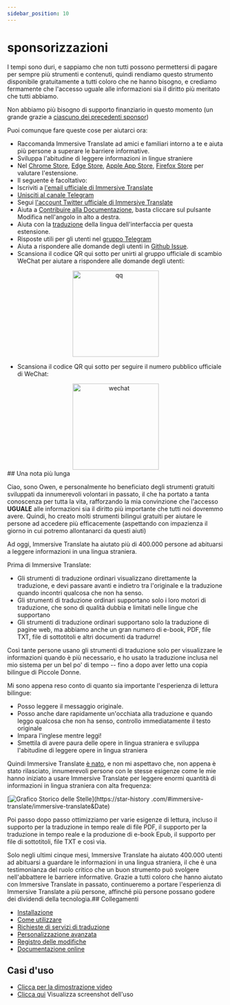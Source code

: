 ```yaml
---
sidebar_position: 10
---
```


# sponsorizzazioni

I tempi sono duri, e sappiamo che non tutti possono permettersi di pagare per sempre più strumenti e contenuti, quindi rendiamo questo strumento disponibile gratuitamente a tutti coloro che ne hanno bisogno, e crediamo fermamente che l'accesso uguale alle informazioni sia il diritto più meritato che tutti abbiamo.

Non abbiamo più bisogno di supporto finanziario in questo momento (un grande grazie a [ciascuno dei precedenti sponsor](/docs/thanks))

Puoi comunque fare queste cose per aiutarci ora:

- Raccomanda Immersive Translate ad amici e familiari intorno a te e aiuta più persone a superare le barriere informative.
- Sviluppa l'abitudine di leggere informazioni in lingue straniere
- Nel [Chrome Store](https://chrome.google.com/webstore/detail/immersive-translate/bpoadfkcbjbfhfodiogcnhhhpibjhbnh), [Edge Store](https://microsoftedge.microsoft.com/addons/detail/amkbmndfnliijdhojkpoglbnaaahippg), [Apple App Store](https://apps.apple.com/app/id6447957425), [Firefox Store](https://addons.mozilla.org/firefox/addon/immersive-translate/) per valutare l'estensione.
- Il seguente è facoltativo:
- Iscriviti a [l'email ufficiale di Immersive Translate](https://immersivetranslate.substack.com/)
- [Unisciti al canale Telegram](https://t.me/immersivetranslate)
- Segui [l'account Twitter ufficiale di Immersive Translate](https://twitter.com/immersivetran)
- Aiuta a [Contribuire alla Documentazione](https://immersivetranslate.com/), basta cliccare sul pulsante Modifica nell'angolo in alto a destra.
- Aiuta con la [traduzione](https://crowdin.com/project/immersive-translate) della lingua dell'interfaccia per questa estensione.
- Risposte utili per gli utenti nel [gruppo Telegram](https://t.me/+rq848Z09nehlOTgx)
- Aiuta a rispondere alle domande degli utenti in [Github Issue](https://github.com/immersive-translate/immersive-translate/issues).
- Scansiona il codice QR qui sotto per unirti al gruppo ufficiale di scambio WeChat per aiutare a rispondere alle domande degli utenti:

<div align="center">
<img src="/assets/wechat-contact.png" width="200" alt="qq"/>
</div>

- Scansiona il codice QR qui sotto per seguire il numero pubblico ufficiale di WeChat:

<div align="center">
<img src="/assets/wechat-qrcode.jpg" width="200" alt="wechat"/>
</div>## Una nota più lunga

Ciao, sono Owen, e personalmente ho beneficiato degli strumenti gratuiti sviluppati da innumerevoli volontari in passato, il che ha portato a tanta conoscenza per tutta la vita, rafforzando la mia convinzione che l'accesso **UGUALE** alle informazioni sia il diritto più importante che tutti noi dovremmo avere. Quindi, ho creato molti strumenti bilingui gratuiti per aiutare le persone ad accedere più efficacemente (aspettando con impazienza il giorno in cui potremo allontanarci da questi aiuti)

Ad oggi, Immersive Translate ha aiutato più di 400.000 persone ad abituarsi a leggere informazioni in una lingua straniera.

Prima di Immersive Translate:

- Gli strumenti di traduzione ordinari visualizzano direttamente la traduzione, e devi passare avanti e indietro tra l'originale e la traduzione quando incontri qualcosa che non ha senso.
- Gli strumenti di traduzione ordinari supportano solo i loro motori di traduzione, che sono di qualità dubbia e limitati nelle lingue che supportano
- Gli strumenti di traduzione ordinari supportano solo la traduzione di pagine web, ma abbiamo anche un gran numero di e-book, PDF, file TXT, file di sottotitoli e altri documenti da tradurre!

Così tante persone usano gli strumenti di traduzione solo per visualizzare le informazioni quando è più necessario, e ho usato la traduzione inclusa nel mio sistema per un bel po' di tempo -- fino a dopo aver letto una copia bilingue di Piccole Donne.

Mi sono appena reso conto di quanto sia importante l'esperienza di lettura bilingue:

- Posso leggere il messaggio originale.
- Posso anche dare rapidamente un'occhiata alla traduzione e quando leggo qualcosa che non ha senso, controllo immediatamente il testo originale
- Impara l'inglese mentre leggi!
- Smettila di avere paura delle opere in lingua straniera e sviluppa l'abitudine di leggere opere in lingua straniera

Quindi Immersive Translate [è nato](https://twitter.com/OwenYoungZh/status/1588792579596111872), e non mi aspettavo che, non appena è stato rilasciato, innumerevoli persone con le stesse esigenze come le mie hanno iniziato a usare Immersive Translate per leggere enormi quantità di informazioni in lingua straniera con alta frequenza:

[![Grafico Storico delle Stelle](https://api.star-history.com/svg?repos=immersive-translate/immersive-translate\&type=Date)](https://star-history .com/#immersive-translate/immersive-translate\&Date)

Poi passo dopo passo ottimizziamo per varie esigenze di lettura, incluso il supporto per la traduzione in tempo reale di file PDF, il supporto per la traduzione in tempo reale e la produzione di e-book Epub, il supporto per file di sottotitoli, file TXT e così via.

Solo negli ultimi cinque mesi, Immersive Translate ha aiutato 400.000 utenti ad abituarsi a guardare le informazioni in una lingua straniera, il che è una testimonianza del ruolo critico che un buon strumento può svolgere nell'abbattere le barriere informative. Grazie a tutti coloro che hanno aiutato con Immersive Translate in passato, continueremo a portare l'esperienza di Immersive Translate a più persone, affinché più persone possano godere dei dividendi della tecnologia.## Collegamenti

- [Installazione](/docs/installation)
- [Come utilizzare](/docs/usage)
- [Richieste di servizi di traduzione](/docs/services)
- [Personalizzazione avanzata](/docs/advanced)
- [Registro delle modifiche](/docs/CHANGELOG)
- [Documentazione online](/docs/installation)

## Casi d'uso

- [Clicca per la dimostrazione video](https://www.youtube.com/watch?v=sQevumpUprc)
- [Clicca qui](/docs/usecase) Visualizza screenshot dell'uso